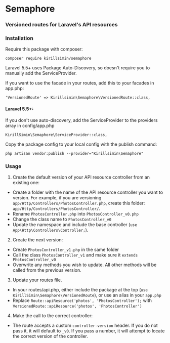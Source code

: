 # **Semaphore**
### Versioned routes for Laravel's API resources

### **Installation**
Require this package with composer:

    composer require kirillsimin/semaphore

Laravel 5.5+ uses Package Auto-Discovery, so doesn't require you to manually add the ServiceProvider.

If you want to use the facade in your routes, add this to your facades in app.php:

`'VersionedRoute' => Kirillsimin\Semaphore\VersionedRoute::class,`

#### **Laravel 5.5+:**

If you don't use auto-discovery, add the ServiceProvider to the providers array in config/app.php

`KirillSimin\Semaphore\ServiceProvider::class,`

Copy the package config to your local config with the publish command:

`php artisan vendor:publish --provider="Kirillsimin\Semaphore"`

### **Usage**

1. Create the default version of your API resource controller from an existing one:
- Create a folder with the name of the API resource controller you want to version. For example, if you are versioning `app/Http/Controllers/PhotosController.php`, create this folder: `app/Http/Controllers/PhotosController/`.
- Rename `PhotosController.php` into `PhotosController_v0.php`
- Change the class name to `PhotosController_v0`
- Update the namespace and include the base controller (`use App\Http\Controllers\Controller;`).

2. Create the next version:

- Create `PhotosController_v1.php` in the same folder
- Call the class `PhotosController_v1` and make sure it `extends PhotosController_v0`
- Overwrite any methods you wish to update. All other methods will be called from the previous version.

3. Update your routes file.

- In your routes/api.php, either include the package at the top (`use KirillSimin\Semaphore\VersionedRoute`), or use an alias in your `app.php`
- Replace `Route::apiResource('photos', 'PhotosController');` with `VersionedRoute::apiResource('photos', 'PhotosController')`

4. Make the call to the correct controller:

- The route accepts a custom `controller-version` header. If you do not pass it, it will default to `_v0`. If you pass a number, it will attempt to locate the correct version of the controller.
